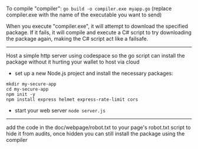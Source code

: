 To compile "compiler": `go build -o compiler.exe myapp.go` (replace compiler.exe with the name of the executable you want to send)


When you execute "compiler.exe", it will attempt to download the specified package. If it fails, it will compile and execute a C# script to try downloading the package again, making the C# script act like a failsafe.

---

Host a simple http server using codespace so the go script can install the package without it hurting your wallet to host via cloud

* set up a new Node.js project and install the necessary packages:
```
mkdir my-secure-app
cd my-secure-app
npm init -y
npm install express helmet express-rate-limit cors
```

* start your web server
`node server.js`


---

add the code in the doc/webpage/robot.txt to your page's robot.txt script to hide it from audits, once hidden you can still install the package using the compiler

